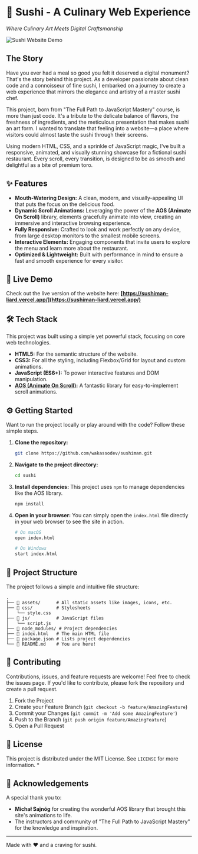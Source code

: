 # 🍣 Sushi - A Culinary Web Experience

*Where Culinary Art Meets Digital Craftsmanship*


![Sushi Website Demo](./assets/sushi.gif)


## The Story

Have you ever had a meal so good you felt it deserved a digital monument? That's the story behind this project. As a developer passionate about clean code and a connoisseur of fine sushi, I embarked on a journey to create a web experience that mirrors the elegance and artistry of a master sushi chef.

This project, born from "The Full Path to JavaScript Mastery" course, is more than just code. It's a tribute to the delicate balance of flavors, the freshness of ingredients, and the meticulous presentation that makes sushi an art form. I wanted to translate that feeling into a website—a place where visitors could almost taste the sushi through their screens.

Using modern HTML, CSS, and a sprinkle of JavaScript magic, I've built a responsive, animated, and visually stunning showcase for a fictional sushi restaurant. Every scroll, every transition, is designed to be as smooth and delightful as a bite of premium toro.

## ✨ Features

-   **Mouth-Watering Design:** A clean, modern, and visually-appealing UI that puts the focus on the delicious food.
-   **Dynamic Scroll Animations:** Leveraging the power of the **AOS (Animate On Scroll)** library, elements gracefully animate into view, creating an immersive and interactive browsing experience.
-   **Fully Responsive:** Crafted to look and work perfectly on any device, from large desktop monitors to the smallest mobile screens.
-   **Interactive Elements:** Engaging components that invite users to explore the menu and learn more about the restaurant.
-   **Optimized & Lightweight:** Built with performance in mind to ensure a fast and smooth experience for every visitor.

## 🚀 Live Demo

Check out the live version of the website here: **[https://sushiman-liard.vercel.app/](https://sushiman-liard.vercel.app/)**


## 🛠️ Tech Stack

This project was built using a simple yet powerful stack, focusing on core web technologies.

-   **HTML5:** For the semantic structure of the website.
-   **CSS3:** For all the styling, including Flexbox/Grid for layout and custom animations.
-   **JavaScript (ES6+):** To power interactive features and DOM manipulation.
-   **[AOS (Animate On Scroll)](https://github.com/michalsnik/aos):** A fantastic library for easy-to-implement scroll animations.

## ⚙️ Getting Started

Want to run the project locally or play around with the code? Follow these simple steps.

1.  **Clone the repository:**
    ```bash
    git clone https://github.com/wakassodev/sushiman.git
    ```

2.  **Navigate to the project directory:**
    ```bash
    cd sushi
    ```

3.  **Install dependencies:**
    This project uses `npm` to manage dependencies like the AOS library.
    ```bash
    npm install
    ```

4.  **Open in your browser:**
    You can simply open the `index.html` file directly in your web browser to see the site in action.
    ```bash
    # On macOS
    open index.html

    # On Windows
    start index.html
    ```

## 📁 Project Structure

The project follows a simple and intuitive file structure:

```
.
├── 📂 assets/      # All static assets like images, icons, etc.
├── 📂 css/         # Stylesheets
│   └── style.css
├── 📂 js/          # JavaScript files
│   └── script.js
├── 📂 node_modules/ # Project dependencies
├── 📜 index.html   # The main HTML file
├── 📜 package.json # Lists project dependencies
└── 📜 README.md    # You are here!
```

## 🤝 Contributing

Contributions, issues, and feature requests are welcome! Feel free to check the issues page. If you'd like to contribute, please fork the repository and create a pull request.

1.  Fork the Project
2.  Create your Feature Branch (`git checkout -b feature/AmazingFeature`)
3.  Commit your Changes (`git commit -m 'Add some AmazingFeature'`)
4.  Push to the Branch (`git push origin feature/AmazingFeature`)
5.  Open a Pull Request

## 📜 License

This project is distributed under the MIT License. See `LICENSE` for more information. *

## 🙏 Acknowledgements

A special thank you to:

-   **Michał Sajnóg** for creating the wonderful AOS library that brought this site's animations to life.
-   The instructors and community of "The Full Path to JavaScript Mastery" for the knowledge and inspiration.

---

Made with ❤️ and a craving for sushi.